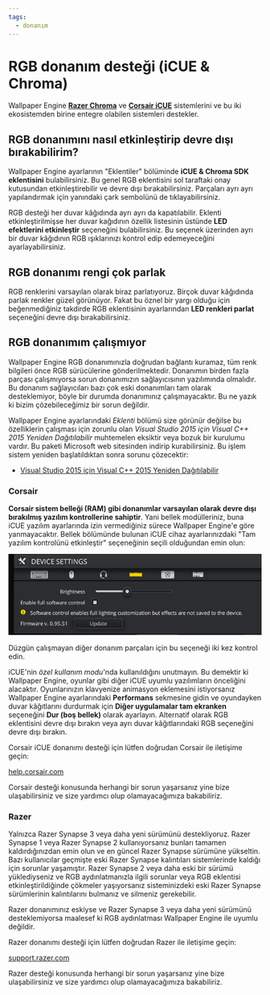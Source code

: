 ```yaml
---
tags:
  - donanım
---
```


# RGB donanım desteği (iCUE & Chroma)

Wallpaper Engine [**Razer Chroma**](https://www.razer.com/chroma) ve [**Corsair iCUE**](https://www.corsair.com/icue) sistemlerini ve bu iki ekosistemden birine entegre olabilen sistemleri destekler.

## RGB donanımını nasıl etkinleştirip devre dışı bırakabilirim?

Wallpaper Engine ayarlarının "Eklentiler" bölüminde **iCUE & Chroma SDK eklentisini** bulabilirsiniz. Bu genel RGB eklentisini sol taraftaki onay kutusundan etkinleştirebilir ve devre dışı bırakabilirsiniz. Parçaları ayrı ayrı yapılandırmak için yanındaki çark sembolünü de tıklayabilirsiniz.

RGB desteği her duvar kâğıdında ayrı ayrı da kapatılabilir. Eklenti etkinleştirilmişse her duvar kağıdının özellik listesinin üstünde **LED efektlerini etkinleştir** seçeneğini bulabilirsiniz. Bu seçenek üzerinden ayrı bir duvar kâğıdının RGB ışıklarınızı kontrol edip edemeyeceğini ayarlayabilirsiniz.

## RGB donanımı rengi çok parlak

RGB renklerini varsayılan olarak biraz parlatıyoruz. Birçok duvar kâğıdında parlak renkler güzel görünüyor. Fakat bu öznel bir yargı olduğu için beğenmediğiniz takdirde RGB eklentisinin ayarlarından **LED renkleri parlat** seçeneğini devre dışı bırakabilirsiniz.

## RGB donanımım çalışmıyor

Wallpaper Engine RGB donanımınızla doğrudan bağlantı kuramaz, tüm renk bilgileri önce RGB sürücülerine gönderilmektedir. Donanımın birden fazla parçası çalışmıyorsa sorun donanımızın sağlayıcısının yazılımında olmalıdır. Bu donanım sağlayıcıları bazı çok eski donanımları tam olarak desteklemiyor, böyle bir durumda donanımınız çalışmayacaktır. Bu ne yazık ki bizim çözebileceğimiz bir sorun değildir.

Wallpaper Engine ayarlarındaki *Eklenti* bölümü size görünür değilse bu özelliklerin çalışması için zorunlu olan *Visual Studio 2015 için Visual C++ 2015 Yeniden Dağıtılabilir* muhtemelen eksiktir veya bozuk bir kurulumu vardır. Bu paketi Microsoft web sitesinden indirip kurabilirsiniz. Bu işlem sistem yeniden başlatıldıktan sonra sorunu çözecektir:

* [Visual Studio 2015 için Visual C++ 2015 Yeniden Dağıtılabilir](https://www.microsoft.com/download/details.aspx?id=48145)

### Corsair

**Corsair sistem belleği (RAM) gibi donanımlar varsayılan olarak devre dışı bırakılmış yazılım kontrollerine sahiptir**. Yani bellek modülleriniz, buna iCUE yazılım ayarlarında izin vermediğiniz sürece Wallpaper Engine'e göre yanmayacaktır. Bellek bölümünde bulunan iCUE cihaz ayarlarınızdaki "Tam yazılım kontrolünü etkinleştir" seçeneğinin seçili olduğundan emin olun:

![iCUE'de tam yazılım kontrolünü etkinleştirin](./icue.png)

Düzgün çalışmayan diğer donanım parçaları için bu seçeneği iki kez kontrol edin.

iCUE'nin *özel kullanım modu*'nda kullanıldığını unutmayın. Bu demektir ki Wallpaper Engine, oyunlar gibi diğer iCUE uyumlu yazılımların önceliğini alacaktır. Oyunlarınızın klavyenize animasyon eklemesini istiyorsanız Wallpaper Engine ayarlarındaki **Performans** sekmesine gidin ve oyundayken duvar kâğıtlarını durdurmak için **Diğer uygulamalar tam ekranken** seçeneğini **Dur (boş bellek)** olarak ayarlayın. Alternatif olarak RGB eklentisini devre dışı bırakın veya ayrı duvar kâğıtlarındaki RGB seçeneğini devre dışı bırakın.

Corsair iCUE donanımı desteği için lütfen doğrudan Corsair ile iletişime geçin:

[help.corsair.com](https://help.corsair.com/)

Corsair desteği konusunda herhangi bir sorun yaşarsanız yine bize ulaşabilirsiniz ve size yardımcı olup olamayacağımıza bakabiliriz.

### Razer
Yalnızca Razer Synapse 3 veya daha yeni sürümünü destekliyoruz. Razer Synapse 1 veya Razer Synapse 2 kullanıyorsanız bunları tamamen kaldırdığınızdan emin olun ve en güncel Razer Synapse sürümüne yükseltin. Bazı kullanıcılar geçmişte eski Razer Synapse kalıntıları sistemlerinde kaldığı için sorunlar yaşamıştır. Razer Synapse 2 veya daha eski bir sürümü yüklediyseniz ve RGB aydınlatmanızla ilgili sorunlar veya RGB eklentisi etkinleştirildiğinde çökmeler yaşıyorsanız sisteminizdeki eski Razer Synapse sürümlerinin kalıntılarını bulmanız ve silmeniz gerekebilir.

Razer donanımınız eskiyse ve Razer Synapse 3 veya daha yeni sürümünü desteklemiyorsa maalesef ki RGB aydınlatması Wallpaper Engine ile uyumlu değildir.

Razer donanımı desteği için lütfen doğrudan Razer ile iletişime geçin:

[support.razer.com](https://support.razer.com/)

Razer desteği konusunda herhangi bir sorun yaşarsanız yine bize ulaşabilirsiniz ve size yardımcı olup olamayacağımıza bakabiliriz.